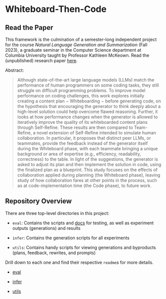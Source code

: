 # Whiteboard-Then-Code

## Read the Paper
This framework is the culmination of a semester-long independent project for the course _Natural Language Generation and Summarization_ (Fall 2023), a graduate seminar in the Computer Science department at Columbia University taught by Professor Kathleen McKeown. Read the (unpublished) research paper [here](whiteboard-then-code_research-paper.pdf).

Abstract:
>Although state-of-the-art large language models (LLMs) match the performance of human programmers on some coding tasks, they still struggle on difficult programming problems. To improve model performance on coding challenges, this work explores initially creating a content plan $-$ Whiteboarding $-$ before generating code, on the hypothesis that encouraging the generator to think deeply about a high-level solution could help overcome flawed reasoning. Further, it looks at how performance changes when the generator is allowed to iteratively improve the quality of its whiteboarded content plans through Self-Refine. These results are then compared to Team-Refine, a novel extension of Self-Refine intended to simulate human collaboration. In particular, it proposes that distinct peer LLMs, or teammates, provide the feedback instead of the generator itself during the Whiteboard phase, with each teammate bringing a unique background or area of expertise (e.g., efficiency, readability, correctness) to the table. In light of the suggestions, the generator is asked to adjust its plan and then implement the solution in code, using the finalized plan as a blueprint. This study focuses on the effects of collaboration applied during planning (the Whiteboard phase), leaving study of how collaboration fares at other points in the process, such as at code-implementation time (the Code phase), to future work.

## Repository Overview

There are three top-level directories in this project:

- `eval`: Contains the scripts and [docs](eval/eval-scripts/readme.md) for testing, as well as experiment outputs (generations) and results

- `infer`: Contains the generation scripts for all experiments

- `utils`: Contains handy scripts for viewing generations and byproducts (plans, feedback, rewrites, and prompts)

Drill down to each one and find their respective `readme`s for more details.

- [eval](/eval/readme.md)

- [infer](/infer/readme.md)

- [utils](/utils/readme.md)